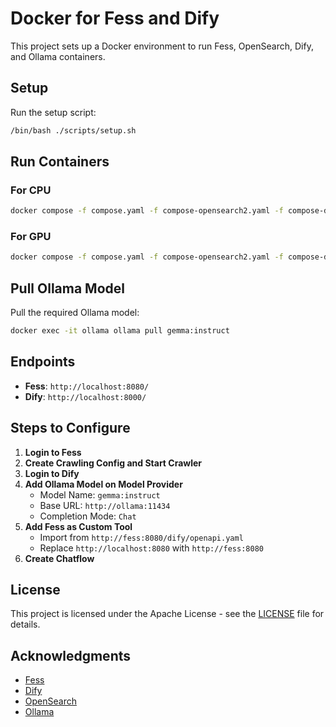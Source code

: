 # Docker for Fess and Dify

This project sets up a Docker environment to run Fess, OpenSearch, Dify, and Ollama containers.

## Setup

Run the setup script:

```bash
/bin/bash ./scripts/setup.sh
```

## Run Containers

### For CPU

```bash
docker compose -f compose.yaml -f compose-opensearch2.yaml -f compose-dify.yaml -f compose-ollama.yaml up -d
```

### For GPU

```bash
docker compose -f compose.yaml -f compose-opensearch2.yaml -f compose-dify.yaml -f compose-ollama.yaml -f compose-gpu.yaml up -d
```

## Pull Ollama Model

Pull the required Ollama model:

```bash
docker exec -it ollama ollama pull gemma:instruct
```

## Endpoints

- **Fess**: `http://localhost:8080/`
- **Dify**: `http://localhost:8000/`

## Steps to Configure

1. **Login to Fess**
2. **Create Crawling Config and Start Crawler**
3. **Login to Dify**
4. **Add Ollama Model on Model Provider**
   - Model Name: `gemma:instruct`
   - Base URL: `http://ollama:11434`
   - Completion Mode: `Chat`
5. **Add Fess as Custom Tool**
   - Import from `http://fess:8080/dify/openapi.yaml`
   - Replace `http://localhost:8080` with `http://fess:8080`
6. **Create Chatflow**

## License

This project is licensed under the Apache License - see the [LICENSE](LICENSE) file for details.

## Acknowledgments

- [Fess](https://github.com/codelibs/fess)
- [Dify](https://github.com/langgenius/dify)
- [OpenSearch](https://github.com/opensearch-project/OpenSearch)
- [Ollama](https://github.com/ollama/ollama)


